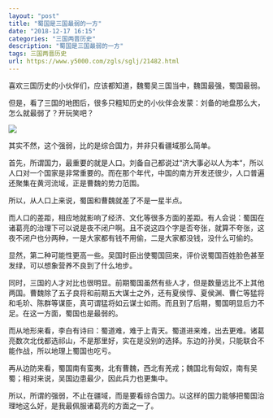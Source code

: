 ```yaml
---
layout: "post"
title: "蜀国是三国最弱的一方"
date: "2018-12-17 16:15"
categories: "三国两晋历史"
description: "蜀国是三国最弱的一方"
tags: 三国两晋历史
url: https://www.y5000.com/zgls/sglj/21482.html
---
```






喜欢三国历史的小伙伴们，应该都知道，魏蜀吴三国当中，魏国最强，蜀国最弱。

但是，看了三国的地图后，很多只粗知历史的小伙伴会发蒙：刘备的地盘那么大，怎么就最弱了？开玩笑吧？

![](https://img.y5000.com/uploads/allimg/170515/1H4354161-0.jpg)

其实不然，这个强弱，比的是综合国力，并非只看疆域那么简单。

首先，所谓国力，最重要的就是人口。刘备自己都说过“济大事必以人为本“，所以人口对一个国家是非常重要的。而在那个年代，中国的南方开发还很少，人口普遍还聚集在黄河流域，正是曹魏的势力范围。

所以，从人口上来说，蜀国和曹魏就差了不是一星半点。

而人口的差距，相应地就影响了经济、文化等很多方面的差距。有人会说：蜀国在诸葛亮的治理下可以说是夜不闭户啊。且不说这四个字是否夸张，就算不夸张，这夜不闭户也分两种，一是大家都有钱不用偷，二是大家都没钱，没什么可偷的。

显然，第二种可能性更高一些。吴国时臣出使蜀国回来，评价说蜀国百姓脸色甚至发绿，可以想象营养不良到了什么地步。

同时，三国的人才对比也很明显。前期蜀国虽然有些人才，但是数量远比不上其他两国。曹魏除了五子良将和前期五大谋士之外，还有夏侯惇、夏侯渊、曹仁等猛将和毛玠、陈群等谋臣，真可谓猛将如云谋士如雨。而且到了后期，蜀国明显后力不足。在这一方面，蜀国也是最弱的。

而从地形来看，李白有诗曰：蜀道难，难于上青天。蜀道进来难，出去更难。诸葛亮数次北伐都选祁山，不是那里好，实在是没别的选择。东边的孙吴，只能联合不能作战，所以地理上蜀国也吃亏。

再从边防来看，蜀国南有蛮夷，北有曹魏，西北有羌戎；魏国北有匈奴，南有吴蜀；相对来说，吴国边患最少，因此兵力也更集中。

所以，所谓的强弱，不止在疆域，而是要看综合国力。以这样的国力能够把蜀国治理地这么好，是我最佩服诸葛亮的方面之一了。
